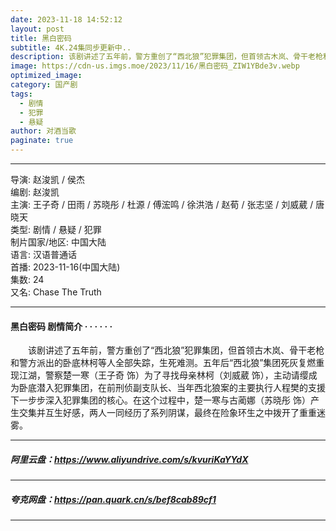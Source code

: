 ```yaml
---
date: 2023-11-18 14:52:12
layout: post
title: 黑白密码
subtitle: 4K.24集同步更新中..
description: 该剧讲述了五年前，警方重创了“西北狼”犯罪集团，但首领古木岚、骨干老枪和警方派出的卧底林柯等人全部失踪，生死难测。五年后“西北狼”集团死灰复燃重现江湖，警察楚一寒（王子奇 饰）为了寻找母亲林柯（刘威葳 饰），主动请缨成为卧底潜入犯罪集团.....
image: https://cdn-us.imgs.moe/2023/11/16/黑白密码_ZIW1YBde3v.webp
optimized_image: 
category: 国产剧
tags:
  - 剧情
  - 犯罪
  - 悬疑
author: 对酒当歌
paginate: true
---
```


---

导演: 赵浚凯 / 侯杰  
编剧: 赵浚凯  
主演: 王子奇 / 田雨 / 苏晓彤 / 杜源 / 傅浤鸣 / 徐洪浩 / 赵荀 / 张志坚 / 刘威葳 / 唐晓天  
类型: 剧情 / 悬疑 / 犯罪  
制片国家/地区: 中国大陆  
语言: 汉语普通话  
首播: 2023-11-16(中国大陆)  
集数: 24  
又名: Chase The Truth  

---

#### 黑白密码 剧情简介 · · · · · ·

　　该剧讲述了五年前，警方重创了“西北狼”犯罪集团，但首领古木岚、骨干老枪和警方派出的卧底林柯等人全部失踪，生死难测。五年后“西北狼”集团死灰复燃重现江湖，警察楚一寒（王子奇 饰）为了寻找母亲林柯（刘威葳 饰），主动请缨成为卧底潜入犯罪集团，在前刑侦副支队长、当年西北狼案的主要执行人程樊的支援下一步步深入犯罪集团的核心。在这个过程中，楚一寒与古蔺娜（苏晓彤 饰）产生交集并互生好感，两人一同经历了系列阴谋，最终在险象环生之中拨开了重重迷雾。

---

##### 阿里云盘：<https://www.aliyundrive.com/s/kvuriKaYYdX>

---

##### 夸克网盘：<https://pan.quark.cn/s/bef8cab89cf1>

---
